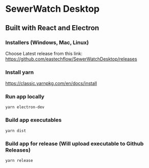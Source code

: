 # SewerWatch Desktop

## Built with React and Electron 

### Installers (Windows, Mac, Linux)
Choose Latest release from this link:
https://github.com/eastechflow/SewerWatchDesktop/releases

### Install yarn
https://classic.yarnpkg.com/en/docs/install

### Run app locally
`yarn electron-dev`

### Build app executables
`yarn dist`

### Build app for release (Will upload executable to Github Releases)
`yarn release`